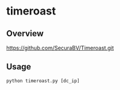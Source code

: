 # timeroast

## Overview

https://github.com/SecuraBV/Timeroast.git


## Usage

```shell
python timeroast.py [dc_ip]
```